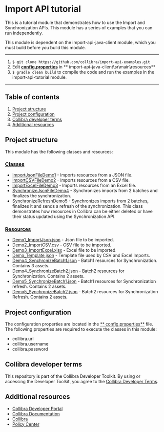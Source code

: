 # Import API tutorial

This is a tutorial module that demonstrates how to use the Import and Synchronization APIs. This module has a series of
examples that you can run independently.

This module is dependent on the import-api-java-client module, which you must build before you build this module.
___

1. `$ git clone https://github.com/collibra/import-api-examples.git`
1. Edit [**config.properties**](../import-api-java-client/src/main/resources/config.properties) in **
   import-api-java-client\sr\main\resources**
1. `$ gradle clean build` to compile the code and run the examples in the import-api-tutorial module.

___

## Table of contents

1. [Project structure](#project-structure)
1. [Project configuration](#project-configuration)
1. [Collibra developer terms](#collibra-developer-terms)
1. [Additional resources](#additional-resources)

## Project structure

This module has the following classes and resources:

### [Classes](src/main/java)

- [ImportJsonFileDemo1](src/main/java/com/collibra/importer/demo/ImportJsonFileDemo1.java) - Imports resources from a JSON
  file.
- [ImportCSVFileDemo2](src/main/java/com/collibra/importer/demo/ImportCSVFileDemo2.java) - Imports resources from a CSV
  file.
- [ImportExcelFileDemo3](src/main/java/com/collibra/importer/demo/ImportExcelFileDemo3.java) - Imports resources from
  an Excel file.
- [SynchronizeJsonFileDemo4](src/main/java/com/collibra/importer/demo/SynchronizeJsonFileDemo4.java) - Synchronizes
  imports from 2 batches and finalizes the synchronization.
- [SynchronizeRefreshDemo5](src/main/java/com/collibra/importer/demo/SynchronizeRefreshDemo5.java) - Synchronizes
  imports from 2 batches, finalizes it and sends a refresh of the synchronization. This class demonstrates how
  resources in Collibra can be either deleted or have their status updated using the Synchronization API.

### [Resources](src/main/resources)

- [Demo1_ImportJson.json](src/main/resources/Demo1_ImportJson.json) - Json file to be imported.
- [Demo2_ImportCSV.csv](src/main/resources/Demo2_ImportCSV.csv) - CSV file to be imported.
- [Demo3_ImportExcel.xlsx](src/main/resources/Demo3_ImportExcel.xlsx) - Excel file to be imported.
- [Demo_Template.json](src/main/resources/Demo_Template.json) - Template file used by CSV and Excel Imports.
- [Demo4_SynchronizeBatch1.json](src/main/resources/Demo4_SynchronizeBatch1.json) - Batch1 resources for
  Synchronization. Contains 3 assets.
- [Demo4_SynchronizeBatch2.json](src/main/resources/Demo4_SynchronizeBatch2.json) - Batch2 resources for
  Synchronization. Contains 2 assets.
- [Demo5_SynchronizeBatch1.json](src/main/resources/Demo5_SynchronizeBatch1.json) - Batch1 resources for Synchronization
  refresh. Contains 2 assets.
- [Demo5_SynchronizeBatch2.json](src/main/resources/Demo5_SynchronizeBatch2.json) - Batch2 resources for Synchronization
  Refresh. Contains 2 assets.

## Project configuration

The configuration properties are located in the [**
config.properties**](../import-api-java-client/src/main/resources/config.properties) file. The following properties are
required to execute the classes in this module:

- collibra.url
- collibra.username
- collibra.password

## Collibra developer terms

This repository is part of the Collibra Developer Toolkit. By using or accessing the Developer Toolkit, you agree to
the [Collibra Developer Terms](https://www.collibra.com/developer-terms).

<a name="resources"></a>

## Additional resources

- [Collibra Developer Portal](https://developer.collibra.com/)
- [Collibra Documentation](https://community.collibra.com/documentation/)
- [Collibra](https://www.collibra.com/)
- [Policy Center](https://www.collibra.com/policies/)
